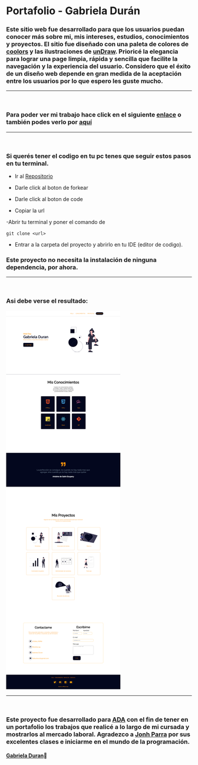 # Portafolio - Gabriela Durán

### Este sitio web fue desarrollado para que los usuarios puedan conocer más sobre mi, mis intereses, estudios, conocimientos y proyectos.  El sitio fue diseñado con una paleta de colores de [coolors](https://coolors.co/palettes/trending) y las ilustraciones de [unDraw](https://undraw.co/illustrations). Prioricé la elegancia para lograr una page limpia, rápida y sencilla que facilite la navegación y la experiencia del usuario. Considero que el éxito de un diseño web depende en gran medida de la aceptación entre los usuarios por lo que espero les guste mucho.

***
<br>

### Para poder ver mi trabajo hace click en el siguiente [enlace](https://mandisa-94.github.io/Portafolio/) o también podes verlo por [aquí](https://portafolio-gabriela-duran.netlify.app/)

***
<br>

### Si querés tener el codigo en tu pc tenes que seguir estos pasos en tu terminal.

- Ir al [Repositorio](https://github.com/Mandisa-94/Portafolio)

- Darle click al boton de forkear

- Darle click al boton de code

- Copiar la url

-Abrir tu terminal y poner el comando de 
```
git clone <url>
```
- Entrar a la carpeta del proyecto y abrirlo en tu IDE (editor de codigo).

### Este proyecto no necesita la instalación de ninguna dependencia, por ahora.

***
<br>

### Asi debe verse el resultado: 

![Imagen](./img/Screencapture-Portafolio.png)

***
<br>

### Este proyecto fue desarrollado para [ADA](https://www.linkedin.com/school/ada-itw/) con el fin de tener en un portafolio los trabajos que realicé a lo largo de mi cursada y mostrarlos al mercado laboral. Agradezco a [Jonh Parra](https://www.linkedin.com/in/jonathanparrazavala/) por sus excelentes clases e iniciarme en el mundo de la programación.

#### [Gabriela Duran](https://www.linkedin.com/in/gabriela-duran94/)🎀


